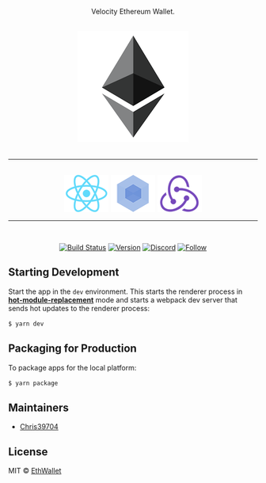 <p align="center">
Velocity Ethereum Wallet.
</p>

<div align="center">
<br>
<a href="https://www.ethereum.org/" target="_blank"><img src="./internals/img/eth.png" /></a>
</div>
<br>
<hr />
<br />

<div align="center">
  <a href="https://facebook.github.io/react/" target="_blank"><img src="./internals/img/react-padded-90.png" /></a>
  <a href="https://webpack.github.io/" target="_blank"><img src="./internals/img/webpack-padded-90.png" /></a>
  <a href="http://redux.js.org/" target="_blank"><img src="./internals/img/redux-padded-90.png" /></a>
</div>
<hr />
<br />

<div align="center">

[![Build Status][travis-image]][travis-url]
[![Version][github-version]][github-tag-url]
[![Discord][discord-image]][discord-url]
[![Follow][twitter-follow]][twitter-url]

</div>

## Starting Development

Start the app in the `dev` environment. This starts the renderer process in [**hot-module-replacement**](https://webpack.js.org/guides/hmr-react/) mode and starts a webpack dev server that sends hot updates to the renderer process:

```bash
$ yarn dev
```

## Packaging for Production

To package apps for the local platform:

```bash
$ yarn package
```

<!-- ## Docs -->

<!-- See our [docs and guides here](url) -->

## Maintainers

- [Chris39704](https://github.com/Chris39704)

## License

MIT © [EthWallet](https://github.com/Chris39704/EthWallet)

[discord-image]: https://img.shields.io/discord/531700569409060866.svg
[discord-url]: https://discord.gg/Y2sBmyS
[github-tag-url]: https://github.com/Chris39704/EthWallet
[twitter-url]: https://twitter.com/Hawk39704
[github-version]: https://img.shields.io/badge/Version-0.1.0-lightgrey.svg
[travis-image]: https://img.shields.io/travis/com/Chris39704/EthWallet/master.svg
[travis-url]: https://travis-ci.com/DevHawk39704/EthWallet
[twitter-follow]: https://img.shields.io/twitter/follow/Hawk39704.svg?label=DevHawk&style=social
